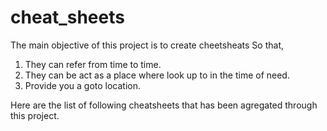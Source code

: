 # cheat_sheets

The main objective of this project is to create cheetsheats So that,
1. They can refer from time to time.
2. They can be act as a place where look up to in the time of need.
3. Provide you a goto location.

Here are the list of following cheatsheets that has been agregated through this project.
